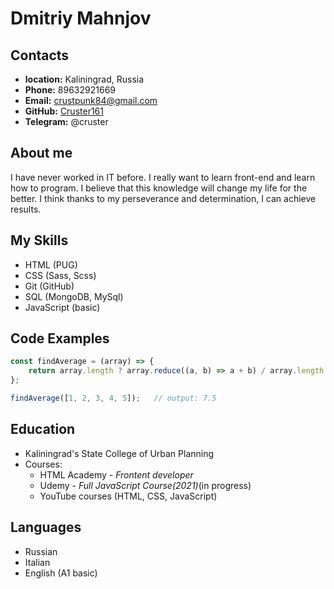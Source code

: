 # Dmitriy Mahnjov

## Contacts

+ __location:__ Kaliningrad, Russia
+ __Phone:__ 89632921669
+ __Email:__ crustpunk84@gmail.com
+ __GitHub:__ [Cruster161](https://github.com/Cruster161)
+ __Telegram:__ @cruster


## About me

I have never worked in IT before. I really want to learn front-end and learn how to program. I believe that this knowledge will change my life for the better. I think thanks to my perseverance and determination, I can achieve results.

## My Skills

+ HTML (PUG)
+ CSS (Sass, Scss)
+ Git (GitHub)
+ SQL (MongoDB, MySql)
+ JavaScript (basic)

## Code Examples 

```javascript
const findAverage = (array) => {
    return array.length ? array.reduce((a, b) => a + b) / array.length : 0;
};

findAverage([1, 2, 3, 4, 5]);   // output: 7.5
```

## Education 

+ Kaliningrad's State College of Urban Planning
+ Courses:
    + HTML Academy - _Frontent developer_
    + Udemy - _Full JavaScript Course(2021)_(in progress)
    + YouTube courses (HTML, CSS, JavaScript)


## Languages 

+ Russian 
+ Italian
+ English (A1 basic)